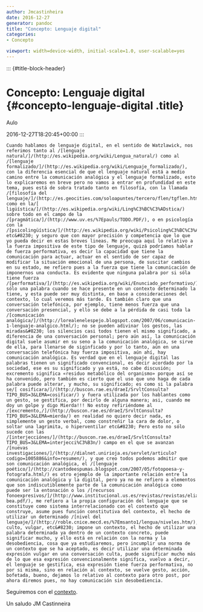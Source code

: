 ```yaml
---
author: Jmcastinheira
date: 2016-12-27
generator: pandoc
title: "Concepto: Lenguaje digital"
categories:
- Concepto

viewport: width=device-width, initial-scale=1.0, user-scalable=yes
---
```


::: {#title-block-header}
# Concepto: Lenguaje digital {#concepto-lenguaje-digital .title}

Aulo

2016-12-27T18:20:45+00:00
:::

<div>

<div>

    Cuando hablamos de lenguaje digital, en el sentido de Watzlawick, nos referimos tanto al /[lenguaje natural/]/(http://es.wikipedia.org/wiki/Lengua_natural/) como al /[lenguaje formalizado/]/(http://es.wikipedia.org/wiki/Lenguaje_formalizado/), con la diferencia esencial de que el lenguaje natural está a medio camino entre la comunicación analógica y el lenguaje formalizado, esto lo explicaremos en breve pero no vamos a entrar en profundidad en este tema, pues está de sobra tratado tanto en filosofía, con la llamada /[filosofía del lenguaje/]/(http://es.geocities.com/soloapuntes/tercero/flen/tgflen.html/) como en la/[ ligüística/]/(http://es.wikipedia.org/wiki/Ling%C3%BC%C3%ADstica/) sobre todo en el campo de la /[pragmática/]/(http://www.uv.es/%7Epauls/TODO.PDF/), o en psicología con la /[psicolingüística/]/(http://es.wikipedia.org/wiki/Psicoling%C3%BC%C3%ADstica/) etc&#8230; y seguro que con mayor precisión y competencia que lo que yo pueda decir en estas breves lineas. Me preocupa aquí lo relativo a la fuerza impositiva de este tipo de lenguaje, quizá podríamos hablar de fuerza performativa, es decir la capacidad que tiene la comunicación para actuar, actuar en el sentido de ser capaz de modificar la situación emocional de una persona, de suscitar cambios en su estado, me refiero pues a la fuerza que tiene la comunicación de imponernos una conducta. Es evidente que ninguna palabra por si sóla tiene fuerza /[performativa/]/(http://es.wikipedia.org/wiki/Enunciado_performativo/), sólo una palabra cuando se hace presente en un contexto determinado la tiene, y esta puede ser muy distinta, en base a consideraciones del contexto, lo cual veremos más tarde. Es también claro que una conversación telefónica, por ejemplo, tiene menos fuerza que una conversación presencial, y ello se debe a la pérdida de casi toda la /[comunicación analógica/]/(http://lorealenelespejo.blogspot.com/2007/06/comunicacin-1-lenguaje-analgico.html/); no se pueden adivinar los gestos, las miradas&#8230; los silencios casi todos tienen el mismo significado, a diferencia de una conversación personal; pero aún así, la comunicación digital suele asumir en su seno a la comunicación analógica, se sirve de ella, para llenarse de siginficado y por lo tanto, aún en una conversación telefónica hay fuerza impositiva, aún ahí, hay comunicación analógica. Es verdad que en el lenguaje digital las palabras tienen un significado convencional, es decir acordado por la sociedad, ese es su significado y ya está, no cabe discusión; excremento significa «residuo metabólico del organismo» porque así se ha convenido, pero también es cierto que el uso que uno haga de cada palabra puede alterar, y mucho, su significado; es como si la palabra se/[ cosificara/]/(http://buscon.rae.es/draeI/SrvltConsulta?TIPO_BUS=3&LEMA=cosificar/) y fuera utilizada por los hablantes como un gesto, se gestifica, por decirlo de alguna manera; asi, cuando me doy un golpe y digo Mierda!!! No estoy refiriéndome al /[excremento,/]/(http://buscon.rae.es/draeI/SrvltConsulta?TIPO_BUS=3&LEMA=mierda/) en realidad no quiero decir nada, es simplemente un gesto verbal, como constreñir la cara de dolor, o soltar una lagrimita, o hiperventilar etc&#8230; Pero esto no sólo sucede con las /[interjecciónes/]/(http://buscon.rae.es/draeI/SrvltConsulta?TIPO_BUS=3&LEMA=interjecci%C3%B3n/) campo en el que se avanzan /[nuevas investigaciones/]/(http://dialnet.unirioja.es/servlet/articulo?codigo=1005886&info=resumen/), y que creo todos podemos admitir que son comunicación analógica, el /[lenguaje poético/]/(http://cantodeespumas.blogspot.com/2007/05/fotopoesa-y-fotografa.html/) es otro ejemplo de la importante relación entre la comunicación analógica y la digital, pero ya no me refiero a elementos que son indiscutiblemente parte de la comunicación analógica como puede ser la entonación o los /[recursos fonoexpresivos/]/(http://www.institucional.us.es/revistas/revistas/elia/pdf/1/7-bea.pdf/), me refiero a la propia configuración del lenguaje que se constituye como sistema interrelacionado con el contexto que construye, asume pues función constitutiva del contexto, el hecho de utilizar un determinado /[nivel del lenguaje/]/(http://roble.cnice.mecd.es/%7Emsanto1/lengua/niveles.htm/), culto, vulgar, etc&#8230; impone un contexto, el hecho de utilizar una palabra determinada ya dentro de un contexto concreto, puede significar mucho, y ello está en relación con la norma y la desobediencia, cosa que ya estudiaremos, pero incumplir una norma de un contexto que se ha aceptado, es decir utilizar una determinada expresión vulgar en una conversación culta, puede significar mucho más de lo que esa expresión convencionalmente significa, vuelvo a decir, el lenguaje se gestifica, esa expresión tiene fuerza performativa, no por si misma, sino en relación al contexto, se vuelve gesto, acción, bofetada, bueno, dejamos lo relativo al contexto para otro post, por ahora diremos pues, no hay comunicación sin desobediencia.



Seguiremos con el
[contexto](http://lorealenelespejo.blogspot.com/2007/09/contexto.html).



Un saludo JM Castinneira
